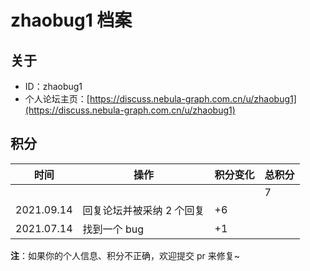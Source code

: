 # zhaobug1 档案

## 关于

- ID：zhaobug1
- 个人论坛主页：[https://discuss.nebula-graph.com.cn/u/zhaobug1](https://discuss.nebula-graph.com.cn/u/zhaobug1)

## 积分

| 时间 | 操作 | 积分变化 | 总积分  |
| --- | --- | --- | --- |
|  |  |  | 7 |
| 2021.09.14 | 回复论坛并被采纳 2 个回复 | +6 |  |
| 2021.07.14 | 找到一个 bug​ ​| +1 |  |


**注**：如果你的个人信息、积分不正确，欢迎提交 pr 来修复~